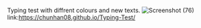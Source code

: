 Typing test with diffrent colours and new texts.
![Screenshot (76)](https://github.com/user-attachments/assets/9a5ce60c-1d4c-4110-a5ec-e1efd0fde111)
link:https://chunhan08.github.io/Typing-Test/
